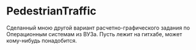 # PedestrianTraffic

  Сделанный мною другой вариант расчетно-графического задания по Операционным системам из ВУЗа. Пусть лежит на гитхабе, может кому-нибудь понадобится.
